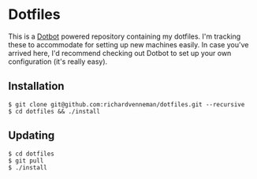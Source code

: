 # Dotfiles

This is a [Dotbot](https://github.com/anishathalye/dotbot) powered repository containing my dotfiles. I'm tracking these to accommodate for setting up new machines easily. In case you've arrived here, I'd recommend checking out Dotbot to set up your own configuration (it's really easy).

## Installation

```
$ git clone git@github.com:richardvenneman/dotfiles.git --recursive
$ cd dotfiles && ./install
```

## Updating

```
$ cd dotfiles
$ git pull
$ ./install
```